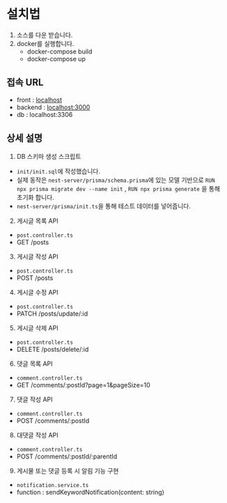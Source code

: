 # 설치법

1. 소스를 다운 받습니다.
2. docker를 실행합니다.
   - docker-compose build
   - docker-compose up

## 접속 URL

- front : [localhost](http://localhost)
- backend : [localhost:3000](http://localhost:3000)
- db : localhost:3306

## 상세 설명

1. DB 스키마 생성 스크립트

- `init/init.sql`에 작성했습니다.
- 실제 동작은 `nest-server/prisma/schema.prisma`에 있는 모델 기반으로 `RUN npx prisma migrate dev --name init` , `RUN npx prisma generate` 을 통해 초기화 합니다.
- `nest-server/prisma/init.ts`을 통해 테스트 데이터를 넣어줍니다.

2. 게시글 목록 API

- `post.controller.ts`
- GET /posts

3. 게시글 작성 API

- `post.controller.ts`
- POST /posts

4. 게시글 수정 API

- `post.controller.ts`
- PATCH /posts/update/:id

5. 게시글 삭제 API

- `post.controller.ts`
- DELETE /posts/delete/:id

6. 댓글 목록 API

- `comment.controller.ts`
- GET /comments/:postId?page=1&pageSize=10

7. 댓글 작성 API

- `comment.controller.ts`
- POST /comments/:postId

8. 대댓글 작성 API

- `comment.controller.ts`
- POST /comments/:postId/:parentId

9. 게시물 또는 댓글 등록 시 알림 기능 구현

- `notification.service.ts`
- function : sendKeywordNotification(content: string)
